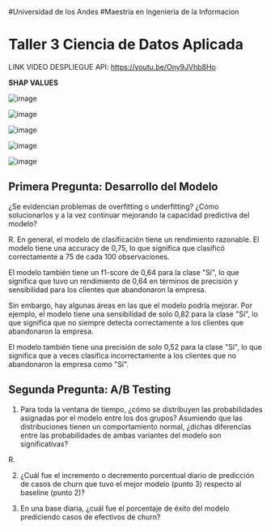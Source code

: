 #Universidad de los Andes
#Maestria en Ingenieria de la Informacion
# Taller 3 Ciencia de Datos Aplicada


LINK VIDEO DESPLIEGUE API: https://youtu.be/Ony9JVhb8Ho

**SHAP VALUES**

![image](https://github.com/asertas14/taller3_ciencia_aplicada/assets/141885465/e9c24079-31e9-4a82-a6c9-885fb6f4fa48)

![image](https://github.com/asertas14/taller3_ciencia_aplicada/assets/141885465/47659a84-b557-417c-b84c-152237349688)

![image](https://github.com/asertas14/taller3_ciencia_aplicada/assets/141885465/ee8cbcd2-7a2c-4d00-b08f-59bf3d265d54)

![image](https://github.com/asertas14/taller3_ciencia_aplicada/assets/141885465/eabc9595-407e-424d-aa61-626f98344bde)

![image](https://github.com/asertas14/taller3_ciencia_aplicada/assets/141885465/64cf42a8-db8c-44b2-8448-30258767dc3a)


## Primera Pregunta: Desarrollo del Modelo
¿Se evidencian problemas de overfitting o underfitting? ¿Cómo solucionarlos y a la vez continuar mejorando la capacidad predictiva del modelo?

R. En general, el modelo de clasificación tiene un rendimiento razonable. El modelo tiene una accuracy de 0,75, lo que significa que clasificó correctamente a 75 de cada 100 observaciones.

El modelo también tiene un f1-score de 0,64 para la clase "Sí", lo que significa que tuvo un rendimiento de 0,64 en términos de precisión y sensibilidad para los clientes que abandonaron la empresa.

Sin embargo, hay algunas áreas en las que el modelo podría mejorar. Por ejemplo, el modelo tiene una sensibilidad de solo 0,82 para la clase "Sí", lo que significa que no siempre detecta correctamente a los clientes que abandonaron la empresa.

El modelo también tiene una precisión de solo 0,52 para la clase "Sí", lo que significa que a veces clasifica incorrectamente a los clientes que no abandonaron la empresa como "Sí".

## Segunda Pregunta: A/B Testing

1) Para toda la ventana de tiempo, ¿cómo se distribuyen las probabilidades asignadas por el modelo entre los dos grupos? Asumiendo que las distribuciones tienen un comportamiento normal, ¿dichas diferencias entre las probabilidades de ambas variantes del modelo son significativas?


R.

2) ¿Cuál fue el incremento o decremento porcentual diario de predicción de casos de churn que tuvo el mejor modelo (punto 3) respecto al baseline (punto 2)?

3) En una base diaria, ¿cuál fue el porcentaje de éxito del modelo prediciendo casos de efectivos de churn?
